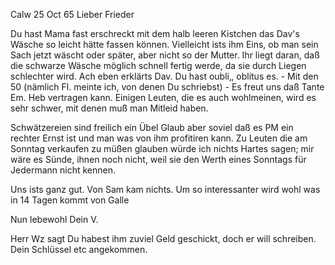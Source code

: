  Calw 25 Oct 65
Lieber Frieder

Du hast Mama fast erschreckt mit dem halb leeren Kistchen das Dav's Wäsche so leicht hätte fassen können. Vielleicht ists ihm Eins, ob man sein Sach jetzt wäscht oder später, aber nicht so der Mutter. Ihr liegt daran, daß die schwarze Wäsche möglich schnell fertig werde, da sie durch Liegen schlechter wird. Ach eben erklärts Dav. Du hast oubli‚, oblitus es. - Mit den 50 (nämlich Fl. meinte ich, von denen Du schriebst) - Es freut uns daß Tante Em. Heb vertragen kann. Einigen Leuten, die es auch wohlmeinen, wird es sehr schwer, mit denen muß man Mitleid haben.

Schwätzereien sind freilich ein Übel Glaub aber soviel daß es PM ein rechter Ernst ist und man was von ihm profitiren kann. Zu Leuten die am Sonntag verkaufen zu müßen glauben würde ich nichts Hartes sagen; mir wäre es Sünde, ihnen noch nicht, weil sie den Werth eines Sonntags für Jedermann nicht kennen.

Uns ists ganz gut. Von Sam kam nichts. Um so interessanter wird wohl was in 14 Tagen kommt von Galle

Nun lebewohl
 Dein V.

Herr Wz sagt Du habest ihm zuviel Geld geschickt, doch er will schreiben. 
Dein Schlüssel etc angekommen.
